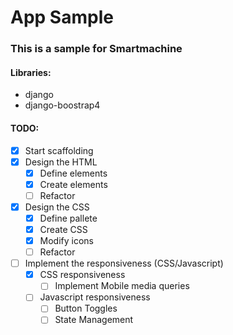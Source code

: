 # App Sample

### This is a sample for Smartmachine

#### Libraries:

- django
- django-boostrap4

#### TODO:

- [x] Start scaffolding
- [x] Design the HTML
  - [x] Define elements
  - [x] Create elements
  - [ ] Refactor
- [x] Design the CSS
  - [x] Define pallete
  - [x] Create CSS
  - [x] Modify icons
  - [ ] Refactor
- [ ] Implement the responsiveness (CSS/Javascript)
  - [x] CSS responsiveness
    - [ ] Implement Mobile media queries
  - [ ] Javascript responsiveness
    - [ ] Button Toggles
    - [ ] State Management

